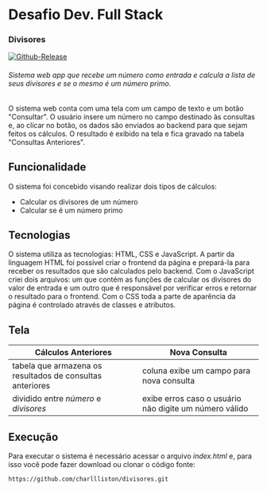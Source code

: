 # Desafio Dev. Full Stack
### Divisores
[![Github-Release](https://img.shields.io/badge/versao-v0.1-blue)](https://github.com/charlliston/divisores)

###### Sistema web app que recebe um número como entrada e calcula a lista de seus divisores e se o mesmo é um número primo.

O sistema web conta com uma tela com um campo de texto e um botão "Consultar". O usuário insere um número no campo destinado às consultas e, ao clicar no botão, os dados são enviados ao backend para que sejam feitos os cálculos.
O resultado é exibido na tela e fica gravado na tabela "Consultas Anteriores".


## Funcionalidade

O sistema foi concebido visando realizar dois tipos de cálculos:

* Calcular os divisores de um número
* Calcular se é um número primo

## Tecnologias

O sistema utiliza as tecnologias: HTML, CSS e JavaScript. A partir da linguagem HTML foi possível criar o frontend da página e prepará-la para receber os resultados que são calculados pelo backend. Com o JavaScript criei dois arquivos: um que contém as funções de calcular os divisores do valor de entrada e um outro que é responsável por verificar erros e retornar o resultado para o frontend. Com o CSS toda a parte de aparência da página é controlado através de classes e atributos.

## Tela

Cálculos Anteriores | Nova Consulta
------------ | -------------
tabela que armazena os resultados de consultas anteriores | coluna exibe um campo para nova consulta
dividido entre _número_ e _divisores_ | exibe erros caso o usuário não digite um número válido

## Execução

Para executar o sistema é necessário acessar o arquivo _index.html_ e, para isso você pode fazer download ou clonar o código fonte:

    https://github.com/charllliston/divisores.git
